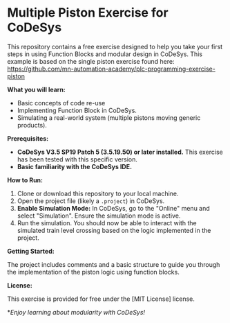 # Multiple Piston Exercise for CoDeSys

This repository contains a free exercise designed to help you take your first steps in using Function Blocks and modular design in CoDeSys.
This example is based on the single piston exercise found here: https://github.com/mn-automation-academy/plc-programming-exercise-piston

**What you will learn:**

* Basic concepts of code re-use
* Implementing Function Block in CoDeSys.
* Simulating a real-world system (multiple pistons moving generic products).

**Prerequisites:**

* **CoDeSys V3.5 SP19 Patch 5 (3.5.19.50) or later installed.** This exercise has been tested with this specific version.
* **Basic familiarity with the CoDeSys IDE.**

**How to Run:**

1.  Clone or download this repository to your local machine.
2.  Open the project file (likely a `.project`) in CoDeSys.
3.  **Enable Simulation Mode:** In CoDeSys, go to the "Online" menu and select "Simulation". Ensure the simulation mode is active.
4.  Run the simulation. You should now be able to interact with the simulated train level crossing based on the logic implemented in the project.

**Getting Started:**

The project includes comments and a basic structure to guide you through the implementation of the piston logic using function blocks. 

**License:**

This exercise is provided for free under the [MIT License] license. 

**Enjoy learning about modularity with CoDeSys!*
